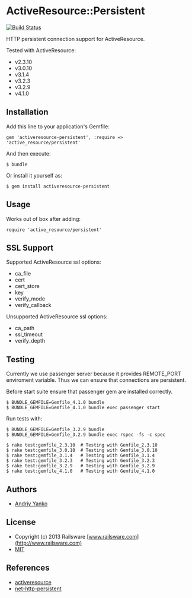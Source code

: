 # ActiveResource::Persistent

[![Build Status](https://travis-ci.org/railsware/activeresource-persistent.svg?branch=master)](https://travis-ci.org/railsware/activeresource-persistent)

HTTP persistent connection support for ActiveResource.

Tested with ActiveResource:

* v2.3.10
* v3.0.10
* v3.1.4
* v3.2.3
* v3.2.9
* v4.1.0

## Installation

Add this line to your application's Gemfile:

    gem 'activeresource-persistent', :require => 'active_resource/persistent'

And then execute:

    $ bundle

Or install it yourself as:

    $ gem install activeresource-persistent

## Usage

Works out of box after adding:

    require 'active_resource/persistent'

## SSL Support

Supported ActiveResource ssl options:

* ca_file
* cert
* cert_store
* key
* verify_mode
* verify_callback

Unsupported ActiveResource ssl options:

* ca_path
* ssl_timeout
* verify_depth

## Testing

Currently we use passenger server because it provides REMOTE_PORT enviroment variable.
Thus we can ensure that connections are persistent.

Before start suite ensure that passenger gem are installed correctly.

    $ BUNDLE_GEMFILE=Gemfile_4.1.0 bundle
    $ BUNDLE_GEMFILE=Gemfile_4.1.0 bundle exec passenger start

Run tests with:

    $ BUNDLE_GEMFILE=Gemfile_3.2.9 bundle
    $ BUNDLE_GEMFILE=Gemfile_3.2.9 bundle exec rspec -fs -c spec

    $ rake test:gemfile_2.3.10  # Testing with Gemfile_2.3.10
    $ rake test:gemfile_3.0.10  # Testing with Gemfile_3.0.10
    $ rake test:gemfile_3.1.4   # Testing with Gemfile_3.1.4
    $ rake test:gemfile_3.2.3   # Testing with Gemfile_3.2.3
    $ rake test:gemfile_3.2.9   # Testing with Gemfile_3.2.9
    $ rake test:gemfile_4.1.0   # Testing with Gemfile_4.1.0


## Authors

* [Andriy Yanko](http://ayanko.github.io)

## License

* Copyright (c) 2013 Railsware [www.railsware.com](http://www.railsware.com)
* [MIT](www.opensource.org/licenses/MIT)

## References

* [activeresource](https://github.com/rails/activeresource)
* [net-http-persistent](https://github.com/drbrain/net-http-persistent)
